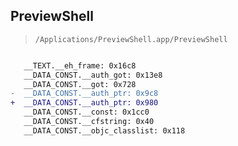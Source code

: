## PreviewShell

> `/Applications/PreviewShell.app/PreviewShell`

```diff

   __TEXT.__eh_frame: 0x16c8
   __DATA_CONST.__auth_got: 0x13e8
   __DATA_CONST.__got: 0x728
-  __DATA_CONST.__auth_ptr: 0x9c8
+  __DATA_CONST.__auth_ptr: 0x980
   __DATA_CONST.__const: 0x1cc0
   __DATA_CONST.__cfstring: 0x40
   __DATA_CONST.__objc_classlist: 0x118

```
